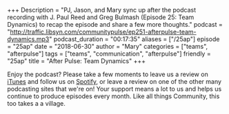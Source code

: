 +++
Description = "PJ, Jason, and Mary sync up after the podcast recording with J. Paul Reed and Greg Bulmash (Episode 25: Team Dynamics) to recap the episode and share a few more thoughts."
podcast = "http://traffic.libsyn.com/communitypulse/ep251-afterpulse-team-dynamics.mp3"
podcast_duration = "00:17:35"
aliases = ["/25ap"]
episode = "25ap"
date = "2018-06-30"
author = "Mary"
categories = ["teams", "afterpulse"]
tags = ["teams", "communication", "afterpulse"]
friendly = "25ap"
title = "After Pulse: Team Dynamics"
+++

Enjoy the podcast? Please take a few moments to leave us a review on [iTunes](https://itunes.apple.com/us/podcast/community-pulse/id1218368182?mt=2) and follow us on [Spotify](https://open.spotify.com/show/3I7g5W9fMSgpWu38zZMjet?si=565TMb81SaWwrJYbAIeOxQ), or leave a review on one of the other many podcasting sites that we're on! Your support means a lot to us and helps us continue to produce episodes every month. Like all things Community, this too takes a a village.
